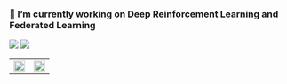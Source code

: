 ### 🔭 I’m currently working on Deep Reinforcement Learning and Federated Learning

<!--
**yjwong1999/yjwong1999** is a ✨ _special_ ✨ repository because its `README.md` (this file) appears on your GitHub profile.

Here are some ideas to get you started:

- 🔭 I’m currently working on ...
- 🌱 I’m currently learning ...
- 👯 I’m looking to collaborate on ...
- 🤔 I’m looking for help with ...
- 💬 Ask me about ...
- 📫 How to reach me: ...
- 😄 Pronouns: ...
- ⚡ Fun fact: ...
-->

![](https://img.shields.io/badge/Major-Digital_Technology-609926?style=flat&logo=ABB%20RobotStudio&logoColor=ffffff)
![](https://img.shields.io/badge/-Postgraduate-609926?style=flat&logo=ABB%20RobotStudio&logoColor=ffffff)


<table cellspacing="0" cellpadding="0">
  <tr align="center" valign="middle">
    <td><img width="100%" src="https://github-readme-stats.vercel.app/api?username=yjwong1999&count_private=true&theme=react&bg_color=20232A"></td>
    <td><img width="100%" src="https://github-readme-stats.vercel.app/api/top-langs/?username=yjwong1999&langs_count=10?hide=html,css,scss&layout=compact&theme=react&bg_color=20232A"></td>
  </tr>
</table>

